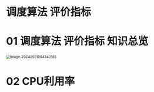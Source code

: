 # 调度算法 评价指标



# 01 调度算法 评价指标 知识总览

<img src="https://cvp.oss-cn-shanghai.aliyuncs.com/picgo/202405010943264.png" alt="image-20240501094340165" style="zoom: 67%;" />



# 02 CPU利用率

